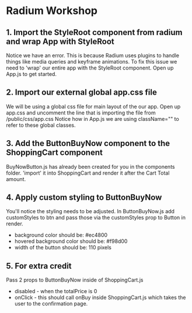 # Radium Workshop

## 1. Import the StyleRoot component from radium and wrap App with StyleRoot

Notice we have an error. This is because Radium uses plugins to handle things 
like media queries and keyframe animations. To fix this issue we need to 'wrap' 
our entire app with the StyleRoot component. Open up App.js to get started.

## 2. Import our external global app.css file

We will be using a global css file for main layout of the our app. Open up 
app.css and uncomment the line that is importing the file from /public/css/app.css
Notice how in App.js we are using className="" to refer to these global classes.

## 3. Add the ButtonBuyNow component to the ShoppingCart component

BuyNowButton.js has already been created for you in the components folder. 
'import' it into ShoppingCart and render it after the Cart Total amount.

## 4. Apply custom styling to ButtonBuyNow
You'll notice the styling needs to be adjusted. In ButtonBuyNow.js add customStyles 
to btn and pass those via the customStyles prop to Button in render.
- background color should be: #ec4800
- hovered background color should be: #f98d00
- width of the button should be: 110 pixels

## 5. For extra credit
Pass 2 props to ButtonBuyNow inside of ShoppingCart.js
- disabled - when the totalPrice is 0
- onClick - this should call onBuy inside ShoppingCart.js which 
  takes the user to the confirmation page.
